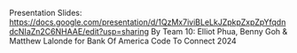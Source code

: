 Presentation Slides: https://docs.google.com/presentation/d/1QzMx7iviBLeLkJZpkpZxpZpYfqdndcNIaZn2C6NHAAE/edit?usp=sharing
By Team 10: Elliot Phua, Benny Goh & Matthew Lalonde for Bank Of America Code To Connect 2024